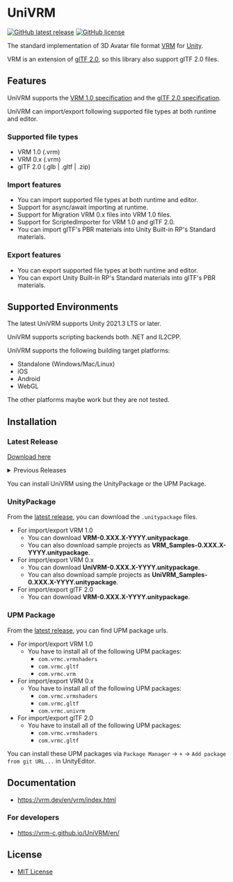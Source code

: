 # UniVRM

[![GitHub latest release](https://img.shields.io/github/v/release/vrm-c/UniVRM?color=green)](https://github.com/vrm-c/UniVRM/releases/latest)
[![GitHub license](https://img.shields.io/github/license/vrm-c/UniVRM)](https://github.com/vrm-c/UniVRM/blob/master/LICENSE.txt)

The standard implementation of 3D Avatar file format [VRM](https://vrm-consortium.org/en/) for [Unity](https://unity.com/).

VRM is an extension of [glTF 2.0](https://www.khronos.org/gltf/), so this library also support glTF 2.0 files.

## Features

UniVRM supports the [VRM 1.0 specification](https://github.com/vrm-c/vrm-specification) and the [glTF 2.0 specification](https://registry.khronos.org/glTF/).

UniVRM can import/export following supported file types at both runtime and editor.

### Supported file types
- VRM 1.0 (.vrm)
- VRM 0.x (.vrm)
- glTF 2.0 (.glb | .gltf | .zip)

### Import features
- You can import supported file types at both runtime and editor.
- Support for async/await importing at runtime.
- Support for Migration VRM 0.x files into VRM 1.0 files.
- Support for ScriptedImporter for VRM 1.0 and glTF 2.0.
- You can import glTF's PBR materials into Unity Built-in RP's Standard materials.

### Export features
- You can export supported file types at both runtime and editor.
- You can export Unity Built-in RP's Standard materials into glTF's PBR materials.

## Supported Environments

The latest UniVRM supports Unity 2021.3 LTS or later.

UniVRM supports scripting backends both .NET and IL2CPP.

UniVRM supports the following building target platforms:

- Standalone (Windows/Mac/Linux)
- iOS
- Android
- WebGL

The other platforms maybe work but they are not tested.

## Installation


### Latest Release

[Download here](https://github.com/vrm-c/UniVRM/releases/latest)

<details><summary>Previous Releases</summary>
<p>

You can use an previous version of UniVRM if you use an older version of Unity.
These are **not supported**.

| Unity Version | UniVRM Release | VRM 1.0 support | 
| ----  | ---- | ---- |
| 2020.3 | [v0.111.0](https://github.com/vrm-c/UniVRM/releases/tag/v0.111.0) | Yes |
| 2019.3 | [v0.99.1](https://github.com/vrm-c/UniVRM/releases/tag/v0.99.1) | No |
| 2018.4 | [v0.79.0](https://github.com/vrm-c/UniVRM/releases/tag/v0.79.0) | No |

</p>
</details>

You can install UniVRM using the UnityPackage or the UPM Package.

### UnityPackage

From the [latest release](https://github.com/vrm-c/UniVRM/releases/latest), you can download the `.unitypackage` files.

- For import/export VRM 1.0
    - You can download **VRM-0.XXX.X-YYYY.unitypackage**.
    - You can also download sample projects as **VRM_Samples-0.XXX.X-YYYY.unitypackage**.
- For import/export VRM 0.x
    - You can download **UniVRM-0.XXX.X-YYYY.unitypackage**.
    - You can also download sample projects as **UniVRM_Samples-0.XXX.X-YYYY.unitypackage**.
- For import/export glTF 2.0
    - You can download **VRM-0.XXX.X-YYYY.unitypackage**.

### UPM Package

From the [latest release](https://github.com/vrm-c/UniVRM/releases/latest), you can find UPM package urls.

- For import/export VRM 1.0
    - You have to install all of the following UPM packages:
        - `com.vrmc.vrmshaders`
        - `com.vrmc.gltf`
        - `com.vrmc.vrm`
- For import/export VRM 0.x
    - You have to install all of the following UPM packages:
        - `com.vrmc.vrmshaders`
        - `com.vrmc.gltf`
        - `com.vrmc.univrm`
- For import/export glTF 2.0
    - You have to install all of the following UPM packages:
        - `com.vrmc.vrmshaders`
        - `com.vrmc.gltf`

You can install these UPM packages via `Package Manager` -> `+` -> `Add package from git URL...` in UnityEditor.

## Documentation

- https://vrm.dev/en/vrm/index.html

### For developers

- https://vrm-c.github.io/UniVRM/en/

## License

* [MIT License](./LICENSE.txt)
